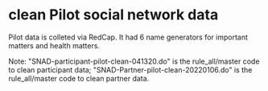 # clean Pilot social network data

Pilot data is colleted via RedCap. It had 6 name generators for important matters and health matters.

Note: "SNAD-participant-pilot-clean-041320.do" is the rule_all/master code to clean participant data;
"SNAD-Partner-pilot-clean-20220106.do" is the rule_all/master code to clean partner data.
